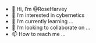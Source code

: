 - 👋 Hi, I’m @RoseHarvey
- 👀 I’m interested in cybernetics
- 🌱 I’m currently learning ...
- 💞️ I’m looking to collaborate on ...
- 📫 How to reach me ...

<!---
RoseHarvey/RoseHarvey is a ✨ special ✨ repository because its `README.md` (this file) appears on your GitHub profile.
You can click the Preview link to take a look at your changes.
--->
